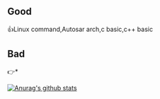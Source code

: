 ## Good
:thumbsup:Linux command,Autosar arch,c basic,c++ basic

## Bad
:point_right:*


[![Anurag's github stats](https://github-readme-stats.vercel.app/api?username=tgut&show_icons=true)](https://github.com/anuraghazra/github-readme-stats)
